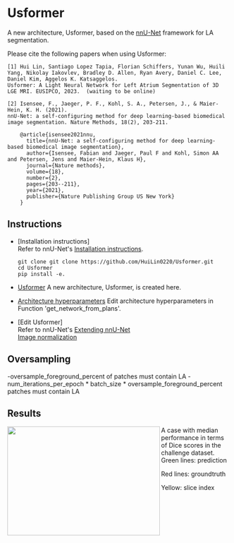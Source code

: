 # Usformer
A new architecture, Usformer, based on the [nnU-Net](https://github.com/MIC-DKFZ/nnUNet) framework for LA segmentation.

Please cite the following papers when using Usformer:

    [1] Hui Lin, Santiago Lopez Tapia, Florian Schiffers, Yunan Wu, Huili Yang, Nikolay Iakovlev, Bradley D. Allen, Ryan Avery, Daniel C. Lee, Daniel Kim, Aggelos K. Katsaggelos. 
    Usformer: A Light Neural Network for Left Atrium Segmentation of 3D LGE MRI. EUSIPCO, 2023.  (waiting to be online)
    
    [2] Isensee, F., Jaeger, P. F., Kohl, S. A., Petersen, J., & Maier-Hein, K. H. (2021). 
    nnU-Net: a self-configuring method for deep learning-based biomedical image segmentation. Nature Methods, 18(2), 203-211.  
    
        @article{isensee2021nnu,
          title={nnU-Net: a self-configuring method for deep learning-based biomedical image segmentation},
          author={Isensee, Fabian and Jaeger, Paul F and Kohl, Simon AA and Petersen, Jens and Maier-Hein, Klaus H},
          journal={Nature methods},
          volume={18},
          number={2},
          pages={203--211},
          year={2021},
          publisher={Nature Publishing Group US New York}
        }

## Instructions
- [Installation instructions]  
      Refer to nnU-Net's [Installation instructions](documentation/installation_instructions.md).

      git clone git clone https://github.com/HuiLin0220/Usformer.git
      cd Usformer
      pip install -e.
- [Usformer](nnunetv2/dynamic_network_architectures/architectures/unet.py) A new architecture, Usformer, is created here.
- [Architecture hyperparameters](nnunetv2/utilities/get_network_from_plans.py) Edit architecture hyperparameters in Function 'get_network_from_plans'.
- [Edit Usformer]  
      Refer to nnU-Net's [Extending nnU-Net](documentation/extending_nnunet.md)  
      [Image normalization](documentation/explanation_normalization.md)

## Oversampling
-oversample_foreground_percent of patches must contain LA
-num_iterations_per_epoch * batch_size * oversample_foreground_percent patches must contain LA

## Results
<img align="left" width="346" height="247" src="/results/P20.gif"> A case with median performance in terms of Dice scores in the challenge dataset.
Green lines: prediction

Red lines: groundtruth

Yellow: slice index
     

